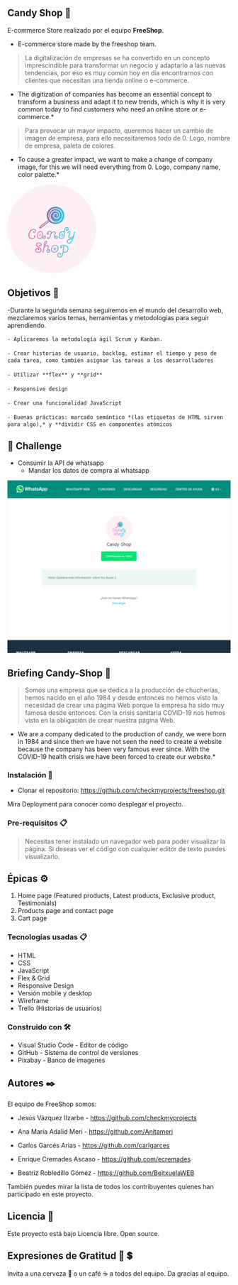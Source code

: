 ## Candy Shop 🍭	

E-commerce Store realizado por el equipo **FreeShop**. 
- E-commerce store made by the freeshop team.

> La digitalización de empresas se ha convertido en un concepto imprescindible para transformar un negocio y adaptarlo a las nuevas tendencias, por eso es muy común hoy en día encontrarnos con clientes que necesitan una tienda online o e-commerce. 

* The digitization of companies has become an essential concept to transform a business and adapt it to new trends, which is why it is very common today to find customers who need an online store or e-commerce.*

> Para provocar un mayor impacto, queremos hacer un cambio de imagen de empresa, para ello necesitaremos todo de 0. Logo, nombre de empresa, paleta de colores.
* To cause a greater impact, we want to make a change of company image, for this we will need everything from 0. Logo, company name, color palette.*

![logo](img/logo2.png)

## Objetivos 🚀

-Durante la segunda semana seguiremos en el mundo del desarrollo web, mezclaremos varios temas, herramientas y metodologías para seguir aprendiendo.
 
    - Aplicaremos la metodología ágil Scrum y Kanban.
    
    - Crear historias de usuario, backlog, estimar el tiempo y peso de cada tarea, como también asignar las tareas a los desarrolladores
    
    - Utilizar **flex** y **grid**
    
    - Responsive design
    
    - Crear una funcionalidad JavaScript
    
    - Buenas prácticas: marcado semántico *(las etiquetas de HTML sirven para algo),* y **dividir CSS en componentes atómicos
    
   
    
## 💪 Challenge
- Consumir la API de whatsapp
    - Mandar los datos de compra al whatsapp

![wasap](img/Photoshop_2022-02-17_22-06-46.png)


## Briefing Candy-Shop 📖

> Somos una empresa que se dedica a la producción de chucherías, hemos nacido en el año 1984 y desde entonces no hemos visto la necesidad de crear una página Web porque la empresa ha sido muy famosa desde entonces. Con la crisis sanitaria COVID-19 nos hemos visto en la obligación de crear nuestra página Web.

* We are a company dedicated to the production of candy, we were born in 1984 and since then we have not seen the need to create a website because the company has been very famous ever since. With the COVID-19 health crisis we have been forced to create our website.*

### Instalación 🚀

- Clonar el repositorio: https://github.com/checkmyprojects/freeshop.git

Mira Deployment para conocer como desplegar el proyecto.



### Pre-requisitos 📋

> Necesitas tener instalado un navegador web para poder visualizar la página.
Si deseas ver el código con cualquier editor de texto puedes visualizarlo.

## Épicas ⚙️

1. Home page (Featured products, Latest products, Exclusive product, Testimonials)
2. Products page and contact page
3. Cart page

### Tecnologías usadas 📋

- HTML
- CSS
- JavaScript
- Flex & Grid
- Responsive Design
- Versión mobile y desktop
- Wireframe
- Trello (Historias de usuarios)

### Construido con 🛠️

- Visual Studio Code - Editor de código
- GitHub - Sistema de control de versiones
- Pixabay - Banco de imagenes
## Autores ✒️

El equipo de FreeShop somos:

- Jesús Vázquez Ilzarbe  - https://github.com/checkmyprojects

- Ana María Adalid Meri - https://github.com/Anitameri

- Carlos Garcés Arias - https://github.com/carlgarces

- Enrique Cremades Ascaso - https://github.com/ecremades 

- Beatriz Robledillo Gómez - https://github.com/BeitxuelaWEB

También puedes mirar la lista de todos los contribuyentes quíenes han participado en este proyecto.
## Licencia 📄

Este proyecto está bajo Licencia libre. Open source.

## Expresiones de Gratitud 🎁 💲

Invita a una cerveza 🍺 o un café ☕ a todos del equipo.
Da gracias al equipo.

